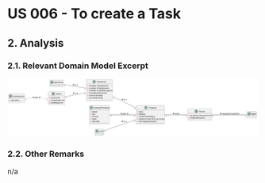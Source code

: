 # US 006 - To create a Task

## 2. Analysis

### 2.1. Relevant Domain Model Excerpt

![Domain Model](svg/us04-domain-model.svg)

### 2.2. Other Remarks

n/a